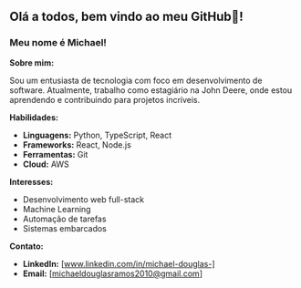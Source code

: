 ## Olá a todos, bem vindo ao meu GitHub🤖!
### Meu nome é **Michael**!
**Sobre mim:**

Sou um entusiasta de tecnologia com foco em desenvolvimento de software. Atualmente, trabalho como estagiário na John Deere, onde estou aprendendo e contribuindo para projetos incríveis.

**Habilidades:**

* **Linguagens:** Python, TypeScript, React
* **Frameworks:** React, Node.js
* **Ferramentas:** Git
* **Cloud:** AWS

**Interesses:**

* Desenvolvimento web full-stack
* Machine Learning
* Automação de tarefas
* Sistemas embarcados

**Contato:**

* **LinkedIn:** [www.linkedin.com/in/michael-douglas-]
* **Email:** [michaeldouglasramos2010@gmail.com]

